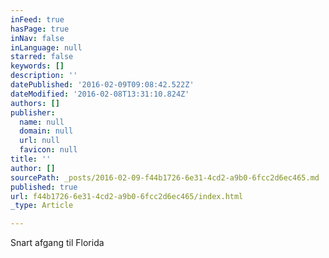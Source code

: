 ```yaml
---
inFeed: true
hasPage: true
inNav: false
inLanguage: null
starred: false
keywords: []
description: ''
datePublished: '2016-02-09T09:08:42.522Z'
dateModified: '2016-02-08T13:31:10.824Z'
authors: []
publisher:
  name: null
  domain: null
  url: null
  favicon: null
title: ''
author: []
sourcePath: _posts/2016-02-09-f44b1726-6e31-4cd2-a9b0-6fcc2d6ec465.md
published: true
url: f44b1726-6e31-4cd2-a9b0-6fcc2d6ec465/index.html
_type: Article

---
```

Snart afgang til Florida